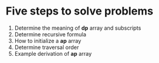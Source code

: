 # Five steps to solve problems
1. Determine the meaning of **dp** array and subscripts
2. Determine recursive formula
3. How to initialize a **ap** array
4. Determine traversal order 
5. Example derivation of **ap** array